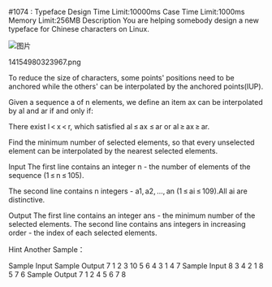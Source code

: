 ﻿#1074 : Typeface Design
Time Limit:10000ms
Case Time Limit:1000ms
Memory Limit:256MB
Description
 You are helping somebody design a new typeface for Chinese characters on Linux.

 ![图片](http://media.hihocoder.com//problem_images/20141109/14154980323967.png)

14154980323967.png

To reduce the size of characters, some points' positions need to be anchored while the others' can be interpolated by the anchored points(IUP).

Given a sequence a of n elements, we define an item ax can be interpolated by al and ar if and only if:

There exist l < x < r, which satisfied al ≤ ax ≤ ar or al ≥ ax ≥ ar.

Find the minimum number of selected elements, so that every unselected element can be interpolated by the nearest selected elements.

Input
The first line contains an integer n - the number of elements of the sequence (1 ≤ n ≤ 105).

The second line contains n integers - a1, a2, ..., an (1 ≤ ai ≤ 109).All ai are distinctive.

Output
The first line contains an integer ans - the minimum number of the selected elements. The second line contains ans integers in increasing order - the index of each selected elements.

Hint
Another Sample：

Sample Input	Sample Output
7
1 2 3 10 5 6 4	3
1 4 7
Sample Input
8
3 4 2 1 8 5 7 6
Sample Output
7
1 2 4 5 6 7 8 